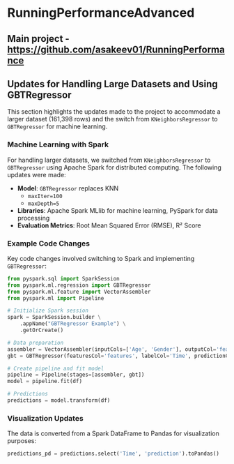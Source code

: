 # RunningPerformanceAdvanced
## Main project - https://github.com/asakeev01/RunningPerformance
## Updates for Handling Large Datasets and Using GBTRegressor

This section highlights the updates made to the project to accommodate a larger dataset (161,398 rows) and the switch from `KNeighborsRegressor` to `GBTRegressor` for machine learning.

### Machine Learning with Spark
For handling larger datasets, we switched from `KNeighborsRegressor` to `GBTRegressor` using Apache Spark for distributed computing. The following updates were made:

- **Model**: `GBTRegressor` replaces KNN
  - `maxIter=100`
  - `maxDepth=5`
- **Libraries**: Apache Spark MLlib for machine learning, PySpark for data processing
- **Evaluation Metrics**: Root Mean Squared Error (RMSE), R² Score

### Example Code Changes
Key code changes involved switching to Spark and implementing `GBTRegressor`:

```python
from pyspark.sql import SparkSession
from pyspark.ml.regression import GBTRegressor
from pyspark.ml.feature import VectorAssembler
from pyspark.ml import Pipeline

# Initialize Spark session
spark = SparkSession.builder \
    .appName("GBTRegressor Example") \
    .getOrCreate()

# Data preparation
assembler = VectorAssembler(inputCols=['Age', 'Gender'], outputCol='features')
gbt = GBTRegressor(featuresCol='features', labelCol='Time', predictionCol='prediction')

# Create pipeline and fit model
pipeline = Pipeline(stages=[assembler, gbt])
model = pipeline.fit(df)

# Predictions
predictions = model.transform(df)
```

### Visualization Updates
The data is converted from a Spark DataFrame to Pandas for visualization purposes:

```python
predictions_pd = predictions.select('Time', 'prediction').toPandas()
